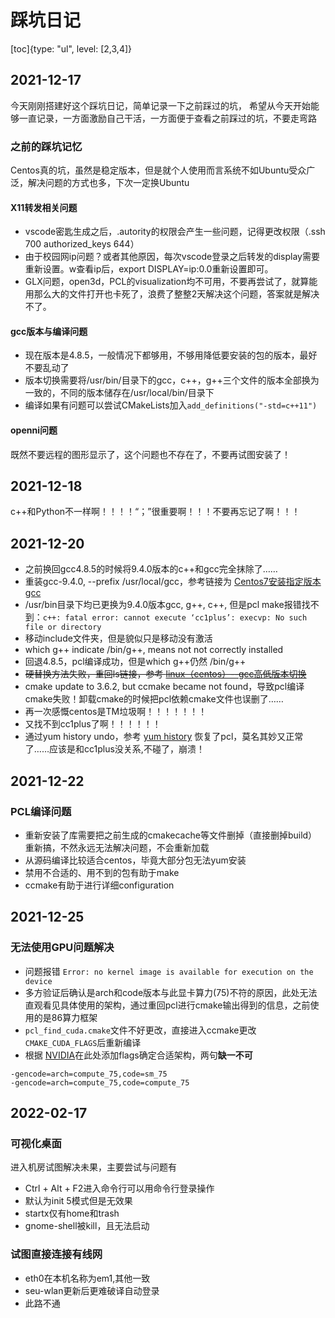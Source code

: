 # 踩坑日记
[toc]{type: "ul", level: [2,3,4]}

## 2021-12-17
今天刚刚搭建好这个踩坑日记，简单记录一下之前踩过的坑，
希望从今天开始能够一直记录，一方面激励自己干活，一方面便于查看之前踩过的坑，不要走弯路
### 之前的踩坑记忆
Centos真的坑，虽然是稳定版本，但是就个人使用而言系统不如Ubuntu受众广泛，解决问题的方式也多，下次一定换Ubuntu
#### X11转发相关问题
- vscode密匙生成之后，.autority的权限会产生一些问题，记得更改权限（.ssh 700 authorized_keys 644）
- 由于校园网ip问题？或者其他原因，每次vscode登录之后转发的display需要重新设置。w查看ip后，export DISPLAY=ip:0.0重新设置即可。
- GLX问题，open3d，PCL的visualization均不可用，不要再尝试了，就算能用那么大的文件打开也卡死了，浪费了整整2天解决这个问题，答案就是解决不了。
#### gcc版本与编译问题
- 现在版本是4.8.5，一般情况下都够用，不够用降低要安装的包的版本，最好不要乱动了
- 版本切换需要将/usr/bin/目录下的gcc，c++，g++三个文件的版本全部换为一致的，不同的版本储存在/usr/local/bin/目录下
- 编译如果有问题可以尝试CMakeLists加入`add_definitions("-std=c++11")`
#### openni问题
既然不要远程的图形显示了，这个问题也不存在了，不要再试图安装了！
## 2021-12-18
c++和Python不一样啊！！！！“；”很重要啊！！！不要再忘记了啊！！！
## 2021-12-20
- 之前换回gcc4.8.5的时候将9.4.0版本的c++和gcc完全抹除了……
- 重装gcc-9.4.0, --prefix /usr/local/gcc，参考链接为 [Centos7安装指定版本gcc](https://www.codeleading.com/article/41615623197/)
- /usr/bin目录下均已更换为9.4.0版本gcc, g++, c++, 但是pcl make报错找不到：`c++: fatal error: cannot execute ‘cc1plus’: execvp: No such file or directory`
- 移动include文件夹，但是貌似只是移动没有激活
- which g++ indicate /bin/g++, means not not correctly installed
- 回退4.8.5，pcl编译成功，但是which g++仍然 /bin/g++
- ~~硬替换方法失败，重回ls链接，参考 [linux（centos）--gcc高低版本切换](https://blog.csdn.net/chenpe32cp/article/details/89481601)~~
- cmake update to 3.6.2, but ccmake became not found，导致pcl编译cmake失败！卸载cmake的时候把pcl依赖cmake文件也误删了……
- 再一次感慨centos是TM垃圾啊！！！！！！！
- 又找不到cc1plus了啊！！！！！！
- 通过yum history undo，参考 [yum history](https://mlog.club/article/4253653) 恢复了pcl，莫名其妙又正常了……应该是和cc1plus没关系,不碰了，崩溃！
## 2021-12-22
### PCL编译问题
- 重新安装了库需要把之前生成的cmakecache等文件删掉（直接删掉build）重新搞，不然永远无法解决问题，不会重新加载
- 从源码编译比较适合centos，毕竟大部分包无法yum安装
- 禁用不合适的、用不到的包有助于make
- ccmake有助于进行详细configuration
## 2021-12-25
### 无法使用GPU问题解决
- 问题报错 `Error: no kernel image is available for execution on the device`
- 多方验证后确认是arch和code版本与此显卡算力(75)不符的原因，此处无法直观看见具体使用的架构，通过重回pcl进行cmake输出得到的信息，之前使用的是86算力框架
- `pcl_find_cuda.cmake`文件不好更改，直接进入ccmake更改`CMAKE_CUDA_FLAGS`后重新编译
- 根据 [NVIDIA](https://docs.nvidia.com/cuda/ampere-compatibility-guide/index.html#building-ampere-compatible-apps-using-cuda-10-0)在此处添加flags确定合适架构，两句**缺一不可**
```
-gencode=arch=compute_75,code=sm_75
-gencode=arch=compute_75,code=compute_75
```
## 2022-02-17
### 可视化桌面
进入机房试图解决未果，主要尝试与问题有
- Ctrl + Alt + F2进入命令行可以用命令行登录操作
- 默认为init 5模式但是无效果
- startx仅有home和trash
- gnome-shell被kill，且无法启动
### 试图直接连接有线网
- eth0在本机名称为em1,其他一致
- seu-wlan更新后更难破译自动登录
- 此路不通
